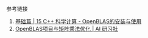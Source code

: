 





参考链接

1. [基础篇 | 15 C++ 科学计算 - OpenBLAS的安装与使用](https://blog.csdn.net/wudizhanshen/article/details/80549062)
2. [OpenBLAS项目与矩阵乘法优化 | AI 研习社  ](https://www.leiphone.com/news/201704/Puevv3ZWxn0heoEv.html)              